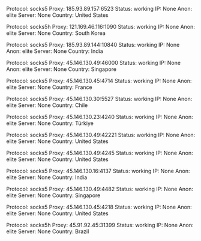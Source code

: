 Protocol: socks5
Proxy: 185.93.89.157:6523
Status: working
IP: None
Anon: elite
Server: None
Country: United States

Protocol: socks5h
Proxy: 121.169.46.116:1090
Status: working
IP: None
Anon: elite
Server: None
Country: South Korea

Protocol: socks5
Proxy: 185.93.89.144:10840
Status: working
IP: None
Anon: elite
Server: None
Country: India

Protocol: socks5
Proxy: 45.146.130.49:46000
Status: working
IP: None
Anon: elite
Server: None
Country: Singapore

Protocol: socks5
Proxy: 45.146.130.45:4714
Status: working
IP: None
Anon: elite
Server: None
Country: France

Protocol: socks5
Proxy: 45.146.130.30:5527
Status: working
IP: None
Anon: elite
Server: None
Country: Chile

Protocol: socks5
Proxy: 45.146.130.23:4240
Status: working
IP: None
Anon: elite
Server: None
Country: Türkiye

Protocol: socks5
Proxy: 45.146.130.49:42221
Status: working
IP: None
Anon: elite
Server: None
Country: United States

Protocol: socks5
Proxy: 45.146.130.49:4245
Status: working
IP: None
Anon: elite
Server: None
Country: United States

Protocol: socks5
Proxy: 45.146.130.16:4137
Status: working
IP: None
Anon: elite
Server: None
Country: India

Protocol: socks5
Proxy: 45.146.130.49:4482
Status: working
IP: None
Anon: elite
Server: None
Country: Singapore

Protocol: socks5
Proxy: 45.146.130.45:4218
Status: working
IP: None
Anon: elite
Server: None
Country: United States

Protocol: socks5h
Proxy: 45.91.92.45:31399
Status: working
IP: None
Anon: elite
Server: None
Country: Brazil

